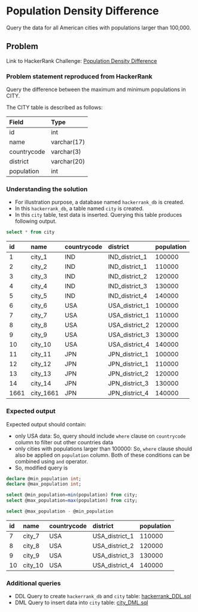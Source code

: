 # Population Density Difference

Query the data for all American cities with populations larger than 100,000.

## Problem
Link to HackerRank Challenge: [Population Density Difference](https://www.hackerrank.com/challenges/population-density-difference/problem)

### Problem statement reproduced from HackerRank
Query the difference between the maximum and minimum populations in CITY.

The CITY table is described as follows:

| Field | Type |
| :----------- | :----------- |
| id | int |
| name | varchar(17) |
| countrycode | varchar(3) |
| district | varchar(20) |
| population | int |

### Understanding the solution

- For illustration purpose, a database named `hackerrank_db` is created.
- In this `hackerrank_db`, a table named `city` is created.
- In this `city` table, test data is inserted. Querying this table produces following output.

```sql 
select * from city
```

id|name|countrycode|district|population
:---|:---|:---|:---|:---
1|city_1|IND|IND_district_1|100000
2|city_2|IND|IND_district_1|110000
3|city_3|IND|IND_district_2|120000
4|city_4|IND|IND_district_3|130000
5|city_5|IND|IND_district_4|140000
6|city_6|USA|USA_district_1|100000
7|city_7|USA|USA_district_1|110000
8|city_8|USA|USA_district_2|120000
9|city_9|USA|USA_district_3|130000
10|city_10|USA|USA_district_4|140000
11|city_11|JPN|JPN_district_1|100000
12|city_12|JPN|JPN_district_1|110000
13|city_13|JPN|JPN_district_2|120000
14|city_14|JPN|JPN_district_3|130000
1661|city_1661|JPN|JPN_district_4|140000

### Expected output
Expected output should contain:
- only USA data: So, query should include `where` clause on `countrycode` column to filter out other countries data
- only cities with populations larger than 100000: So, `where` clause should also be applied on `population` column. Both of these conditions can be combined using `and` operator.
- So, modified query is

```sql 
declare @min_population int;
declare @max_population int;

select @min_population=min(population) from city;
select @max_population=max(population) from city;

select @max_population - @min_population
```
id|name|countrycode|district|population
:---|:---|:---|:---|:---
7|city_7|USA|USA_district_1|110000
8|city_8|USA|USA_district_2|120000
9|city_9|USA|USA_district_3|130000
10|city_10|USA|USA_district_4|140000

### Additional queries

- DDL Query to create `hackerrank_db` and `city` table: [hackerrank_DDL.sql](../revising-the-select-query/hackerrank_DDL.sql)
- DML Query to insert data into `city` table: [city_DML.sql](../revising-the-select-query/city_DML.sql)


